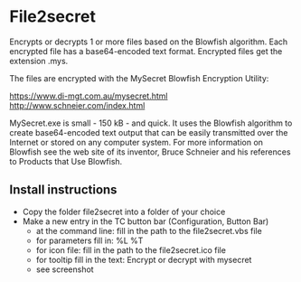 # File2secret

Encrypts or decrypts 1 or more files based on the Blowfish algorithm. Each encrypted file has a base64-encoded text format. Encrypted files get the extension .mys.

The files are encrypted with the MySecret Blowfish Encryption Utility:

https://www.di-mgt.com.au/mysecret.html
http://www.schneier.com/index.html

MySecret.exe is small - 150 kB - and quick. It uses the Blowfish algorithm to create base64-encoded text output that can be easily transmitted over the Internet or stored on any computer system. For more information on Blowfish see the web site of its inventor, Bruce Schneier and his references to Products that Use Blowfish.


## Install instructions
* Copy the folder file2secret into a folder of your choice
* Make a new entry in the TC button bar (Configuration, Button Bar)
    - at the command line: fill in the path to the file2secret.vbs file
    - for parameters fill in: %L %T
    - for icon file: fill in the path to the file2secret.ico file
    - for tooltip fill in the text: Encrypt or decrypt with mysecret
    - see screenshot
